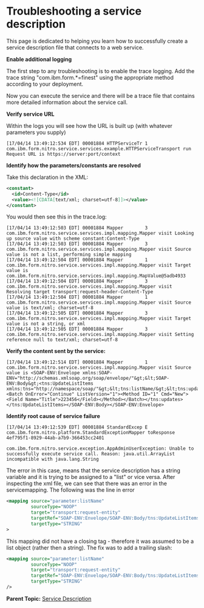 # Troubleshooting a service description

This page is dedicated to helping you learn how to successfully create a service description file that connects to a web service. 

**Enable additional logging**

The first step to any troubleshooting is to enable the trace logging. Add the trace string "com.ibm.form.*=finest" using the appropriate method according to your deployment.

Now you can execute the service and there will be a trace file that contains more detailed information about the service call.

**Verify service URL**

Within the logs you will see how the URL is built up (with whatever parameters you supply)
```text
[17/04/14 13:49:12:534 EDT] 00001884 HTTPServiceTr 1 com.ibm.form.nitro.service.services.example.HTTPServiceTransport run Request URL is https://server:port/context
```

**Identify how the parameters/constants are resolved**

Take this declaration in the XML:

  ```xml
  <constant>
    <id>Content-Type</id>
    <value><![CDATA[text/xml; charset=utf-8]]></value>
  </constant>
  ```

You would then see this in the trace.log:

  ```text
  [17/04/14 13:49:12:503 EDT] 00001884 Mapper        3 com.ibm.form.nitro.service.services.impl.mapping.Mapper visit Looking up source value with scheme constant:Content-Type
  [17/04/14 13:49:12:503 EDT] 00001884 Mapper        3 com.ibm.form.nitro.service.services.impl.mapping.Mapper visit Source value is not a list, performing simple mapping
  [17/04/14 13:49:12:504 EDT] 00001884 Mapper        1 com.ibm.form.nitro.service.services.impl.mapping.Mapper visit Target value is com.ibm.form.nitro.service.services.impl.mapping.MapValue@5adb4933
  [17/04/14 13:49:12:504 EDT] 00001884 Mapper        3 com.ibm.form.nitro.service.services.impl.mapping.Mapper visit Resolving target transport:request-header-Content-Type
  [17/04/14 13:49:12:504 EDT] 00001884 Mapper        1 com.ibm.form.nitro.service.services.impl.mapping.Mapper visit Source value is text/xml; charset=utf-8
  [17/04/14 13:49:12:505 EDT] 00001884 Mapper        3 com.ibm.form.nitro.service.services.impl.mapping.Mapper visit Target value is not a string, or xml
  [17/04/14 13:49:12:505 EDT] 00001884 Mapper        3 com.ibm.form.nitro.service.services.impl.mapping.Mapper visit Setting reference null to text/xml; charset=utf-8
  ```

**Verify the content sent by the service:**
```text
[17/04/14 13:49:12:514 EDT] 00001884 Mapper        1 com.ibm.form.nitro.service.services.impl.mapping.Mapper visit Source value is <SOAP-ENV:Envelope xmlns:SOAP-ENV="http://schemas.xmlsoap.org/soap/envelope/"&gt;&lt;SOAP-ENV:Body&gt;<tns:UpdateListItems xmlns:tns="http://namespace/soap/"&gt;&lt;tns:listName/&gt;&lt;tns:updates&gt;<Batch OnError="Continue" ListVersion="1"><Method ID="1" Cmd="New"><Field Name="Title">223456</Field></Method></Batch></tns:updates></tns:UpdateListItems></SOAP-ENV:Body></SOAP-ENV:Envelope>
```

**Identify root cause of service failure**
```text
[17/04/14 13:49:12:539 EDT] 00001884 StandardExcep E com.ibm.form.nitro.platform.StandardExceptionMapper toResponse 4ef795f1-8929-44ab-a7b9-366453cc2401
                                 com.ibm.form.nitro.service.exception.AppAdminUserException: Unable to successfully execute service call. Reason: java.util.ArrayList incompatible with java.lang.String
```

The error in this case, means that the service description has a string variable and it is trying to be assigned to a "list" or vice versa.  After inspecting the xml file, we can see that there was an error in the servicemapping.  The following was the line in error

```xml
<mapping source="parameter:listName" 
         sourceType="NOOP" 
         target="transport:request-entity" 
         targetRef="SOAP-ENV:Envelope/SOAP-ENV:Body/tns:UpdateListItems/tns:listName" 
         targetType="STRING" 
>  
```

This mapping did not have a closing tag - therefore it was assumed to be a list object (rather then a string).  The fix was to add a trailing slash:

```xml
<mapping source="parameter:listName" 
         sourceType="NOOP" 
         target="transport:request-entity" 
         targetRef="SOAP-ENV:Envelope/SOAP-ENV:Body/tns:UpdateListItems/tns:listName" 
         targetType="STRING" 
/>  
```

**Parent Topic:** [Service Description](ref_service_service_description.md)